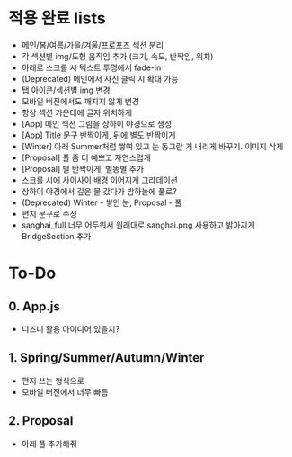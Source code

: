 # 적용 완료 lists
- 메인/봄/여름/가을/겨울/프로포즈 섹션 분리
- 각 섹션별 img/도형 움직임 추가 (크기, 속도, 반짝임, 위치)
- 아래로 스크롤 시 텍스트 투명에서 fade-in
- (Deprecated) 메인에서 사진 클릭 시 확대 가능
- 탭 아이콘/섹션별 img 변경
- 모바일 버전에서도 깨지지 않게 변경
- 항상 섹션 가운데에 글자 위치하게
- [App] 메인 섹션 그림을 상하이 야경으로 생성
- [App] Title 문구 반짝이게, 뒤에 별도 반짝이게
- [Winter] 아래 Summer처럼 쌓여 있고 눈 동그란 거 내리게 바꾸기. 이미지 삭제
- [Proposal] 풀 좀 더 예쁘고 자연스럽게
- [Proposal] 별 반짝이게, 별똥별 추가
- 스크롤 시에 사이사이 배경 이어지게 그라데이션
- 상하이 야경에서 깊은 물 갔다가 밤하늘에 풀로?
- (Deprecated) Winter - 쌓인 눈, Proposal - 풀
- 편지 문구로 수정
- sanghai_full 너무 어두워서 원래대로 sanghai.png 사용하고 밝아지게 BridgeSection 추가

# To-Do
## 0. App.js
- 디즈니 활용 아이디어 있을지? 

## 1. Spring/Summer/Autumn/Winter
- 편지 쓰는 형식으로
- 모바일 버전에서 너무 빠름

## 2. Proposal
- 아래 풀 추가해줘